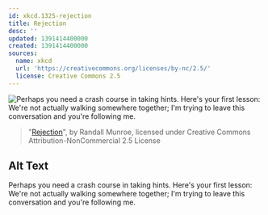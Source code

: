 ```yaml
---
id: xkcd.1325-rejection
title: Rejection
desc: ''
updated: 1391414400000
created: 1391414400000
sources:
  name: xkcd
  url: 'https://creativecommons.org/licenses/by-nc/2.5/'
  license: Creative Commons 2.5
---
```

![Perhaps you need a crash course in taking hints. Here's your first lesson: We're not actually walking somewhere together; I'm trying to leave this conversation and you're following me.](https://imgs.xkcd.com/comics/rejection.png)
> "[Rejection](https://xkcd.com/1325/)", by Randall Munroe, licensed under Creative Commons Attribution-NonCommercial 2.5 License

## Alt Text
Perhaps you need a crash course in taking hints. Here's your first lesson: We're not actually walking somewhere together; I'm trying to leave this conversation and you're following me.
